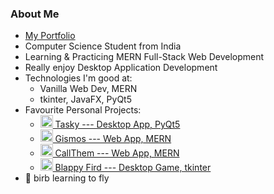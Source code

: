 ### About Me
- [My Portfolio](https://abhik002.github.io/)
- Computer Science Student from India
- Learning & Practicing MERN Full-Stack Web Development
- Really enjoy Desktop Application Development
- Technologies I'm good at:
  - Vanilla Web Dev, MERN
  - tkinter, JavaFX, PyQt5
- Favourite Personal Projects:
  - <a href='https://github.com/AbhiK002/Tasky#readme'> <image src='https://user-images.githubusercontent.com/68178267/210785831-2c94a984-9eb5-40ed-901a-e0425d964216.png' height=20> Tasky --- Desktop App, PyQt5 </a>  
  - <a href='https://abhik002.github.io/gismos/'> <image src='https://github-production-user-asset-6210df.s3.amazonaws.com/68178267/254356897-9e770b63-25e6-4fa4-98a4-afad714e2f9e.png' height=20> Gismos --- Web App, MERN  </a>  
  - <a href='https://abhik002.github.io/call-them/'> <image src='https://github-production-user-asset-6210df.s3.amazonaws.com/68178267/254357265-4b3db567-a211-461e-91a1-b7defb54f3b9.svg' height=20> CallThem --- Web App, MERN </a>  
  - <a href='https://github.com/AbhiK002/blappy-fird#readme'> <image src='https://user-images.githubusercontent.com/68178267/236674506-59f01fa5-6f53-4667-936b-3f5cbad0499e.png' height=20> Blappy Fird --- Desktop Game, tkinter </a>
- 🐤 birb learning to fly
